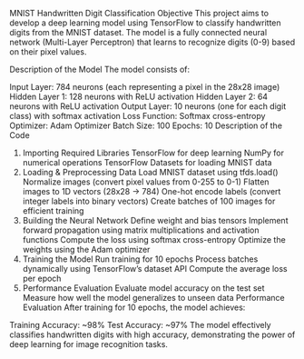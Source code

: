 MNIST Handwritten Digit Classification
Objective
This project aims to develop a deep learning model using TensorFlow to classify handwritten digits from the MNIST dataset. The model is a fully connected neural network (Multi-Layer Perceptron) that learns to recognize digits (0-9) based on their pixel values.

Description of the Model
The model consists of:

Input Layer: 784 neurons (each representing a pixel in the 28x28 image)
Hidden Layer 1: 128 neurons with ReLU activation
Hidden Layer 2: 64 neurons with ReLU activation
Output Layer: 10 neurons (one for each digit class) with softmax activation
Loss Function: Softmax cross-entropy
Optimizer: Adam Optimizer
Batch Size: 100
Epochs: 10
Description of the Code
1. Importing Required Libraries
TensorFlow for deep learning
NumPy for numerical operations
TensorFlow Datasets for loading MNIST data
2. Loading & Preprocessing Data
Load MNIST dataset using tfds.load()
Normalize images (convert pixel values from 0-255 to 0-1)
Flatten images to 1D vectors (28x28 → 784)
One-hot encode labels (convert integer labels into binary vectors)
Create batches of 100 images for efficient training
3. Building the Neural Network
Define weight and bias tensors
Implement forward propagation using matrix multiplications and activation functions
Compute the loss using softmax cross-entropy
Optimize the weights using the Adam optimizer
4. Training the Model
Run training for 10 epochs
Process batches dynamically using TensorFlow’s dataset API
Compute the average loss per epoch
5. Performance Evaluation
Evaluate model accuracy on the test set
Measure how well the model generalizes to unseen data
Performance Evaluation
After training for 10 epochs, the model achieves:

Training Accuracy: ~98%
Test Accuracy: ~97%
The model effectively classifies handwritten digits with high accuracy, demonstrating the power of deep learning for image recognition tasks.
